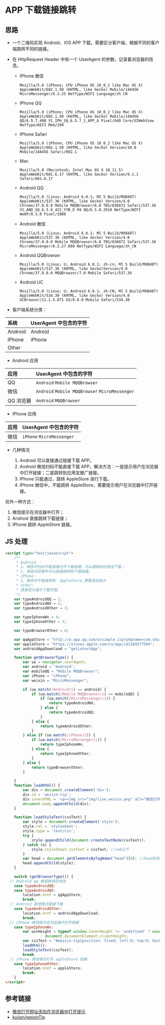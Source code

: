 # APP 下载链接跳转

## 思路

- 一个二维码实现 Android、IOS APP 下载，需要区分客户端，根据不同的客户端跳转不同的链接。
- 在 HttpRequest Header 中有一个 UserAgent 的参数，记录着浏览器的信息。

  - IPhone 微信

    ```
    Mozilla/5.0 (iPhone; CPU iPhone OS 10_0_2 like Mac OS X) AppleWebKit/602.1.50 (KHTML, like Gecko) Mobile/14A456 MicroMessenger/6.3.25 NetType/WIFI Language/zh_CN
    ```

  - IPhone QQ

    ```
    Mozilla/5.0 (iPhone; CPU iPhone OS 10_0_2 like Mac OS X) AppleWebKit/602.1.50 (KHTML, like Gecko) Mobile/14A456 QQ/6.5.7.408 V1_IPH_SQ_6.5.7_1_APP_A Pixel/640 Core/UIWebView NetType/WIFI Mem/299
    ```

  - IPhone Safari

    ```
    Mozilla/5.0 (iPhone; CPU iPhone OS 10_0_2 like Mac OS X) AppleWebKit/602.1.50 (KHTML, like Gecko) Version/10.0 Mobile/14A456 Safari/602.1
    ```

  - Mac

    ```
    Mozilla/5.0 (Macintosh; Intel Mac OS X 10_11_5) AppleWebKit/601.6.17 (KHTML, like Gecko) Version/9.1.1 Safari/601.6.17
    ```

  - Android QQ

    ```
    Mozilla/5.0 (Linux; Android 6.0.1; MI 5 Build/MXB48T) AppleWebKit/537.36 (KHTML, like Gecko) Version/4.0 Chrome/37.0.0.0 Mobile MQQBrowser/6.8 TBS/036872 Safari/537.36 V1_AND_SQ_6.5.8_422_YYB_D PA QQ/6.5.8.2910 NetType/WIFI WebP/0.3.0 Pixel/1080
    ```

  - Android 微信

    ```
    Mozilla/5.0 (Linux; Android 6.0.1; MI 5 Build/MXB48T) AppleWebKit/537.36 (KHTML, like Gecko) Version/4.0 Chrome/37.0.0.0 Mobile MQQBrowser/6.8 TBS/036872 Safari/537.36 MicroMessenger/6.3.27.880 NetType/WIFI Language/zh_CN
    ```

  - Android QQBrowser

    ```
    Mozilla/5.0 (Linux; U; Android 6.0.1; zh-cn; MI 5 Build/MXB48T) AppleWebKit/537.36 (KHTML, like Gecko)Version/4.0 Chrome/37.0.0.0 MQQBrowser/7.0 Mobile Safari/537.36
    ```

  - Android UC

    ```
    Mozilla/5.0 (Linux; U; Android 6.0.1; zh-CN; MI 5 Build/MXB48T) AppleWebKit/534.30 (KHTML, like Gecko) Version/4.0 UCBrowser/11.1.5.871 U3/0.8.0 Mobile Safari/534.30
    ```

- 客户端系统分类：

系统      | UserAgent 中包含的字符
:------ | :---------------
Android | Android
IPhone  | iPhone
Other   |

- Android 应用

应用     | UserAgent 中包含的字符
:----- | :---------------------------------------------
QQ     | `Android` `Mobile MQQBrowser`
微信     | `Android` `Mobile MQQBrowser` `MicroMessenger`
QQ 浏览器 | `Android` `MQQBrowser`

- IPhone 应用

应用 | UserAgent 中包含的字符
:- | :------------------------
微信 | `iPhone` `MicroMessenger`

- 几种情况

  1. Android 可以直接通过链接下载 APP。
  2. Android 微信扫码不能直接下载 APP，解决方法：一是提示用户在浏览器中打开链接；二是跳转到应用宝推广链接。
  3. IPhone 只能通过，跳转 AppleStore 进行下载。
  4. IPhone 微信中，不能跳转 AppleStore，需要提示用户在浏览器中打开链接。

另外一种方式：

1. 微信提示在浏览器中打开；
2. Android 直接跳转下载链接；
3. IPhone 跳转 AppleStore 链接。

## JS 处理

```html
<script type="text/javascript">
    /**
     * Android ：
     * 1、微信中扫码不能直接打开下载链接，可以跳转到应用宝下载；
     * 2、其他浏览器中可以直接跳转到下载链接。
     * iPhone：
     * 1、微信中不能跳转到  AppleStore,需要添加提示
     * other:
     * 直接显示提示下载页面。
     */
    var typeAndroidQQ = 1;
    var typeAndroidWX = 2;
    var typeAndroidOther = 3;

    var typeIphoneWx = 4;
    var typeIphoneOther = 5;

    var typeBrowserOther = 6;

    var qqAppStore = "http://a.app.qq.com/o/simple.jsp?pkgname=com.shuichengchuxing.app";
    var appleStore = "https://itunes.apple.com/cn/app/id1169377504";
    var androidAppDownload = "getLatestApp";

    function getBrowserType() {
        var ua = navigator.userAgent;
        var android = "Android";
        var mobileQQ = "Mobile MQQBrowser";
        var iPhone = "iPhone";
        var weixin = "MicroMessenger";

        if (ua.match(/Android/i) == android) {
            if (ua.match(/Mobile MQQBrowser/i) == mobileQQ) {
                if (ua.match(/MicroMessenger/i)) {
                    return typeAndroidWX;
                } else {
                    return typeAndroidQQ;
                }
            } else {
                return typeAndroidOther;
            }
        } else if (ua.match(/iPhone/i)) {
            if (ua.match(/MicroMessenger/i)) {
                return typeIphoneWx;
            } else {
                return typeIphoneOther;
            }
        } else {
            return typeBrowserOther;
        }

    }
    function loadHtml() {
        var div = document.createElement('div');
        div.id = 'weixin-tip';
        div.innerHTML = '<p><img src="img/live_weixin.png" alt="微信打开"/></p>';
        document.body.appendChild(div);
    }

    function loadStyleText(cssText) {
        var style = document.createElement('style');
        style.rel = 'stylesheet';
        style.type = 'text/css';
        try {
            style.appendChild(document.createTextNode(cssText));
        } catch (e) {
            style.styleSheet.cssText = cssText; //ie9以下
        }
        var head = document.getElementsByTagName("head")[0]; //head标签之间加上style样式
        head.appendChild(style);
    }

    switch (getBrowserType()) {
  // Android qq 微信跳转应用宝
    case typeAndroidQQ:
    case typeAndroidWX:
        location.href = qqAppStore;
        break;
  // Android 其他情况直接下载
    case typeAndroidOther:
        location.href = androidAppDownload;
        break;
  // iPhone 微信提示在浏览器中打开链接
    case typeIphoneWx:
        var winHeight = typeof window.innerHeight != 'undefined' ? window.innerHeight
                : document.documentElement.clientHeight;
        var cssText = "#weixin-tip{position: fixed; left:0; top:0; background: rgba(0,0,0,0.8); filter:alpha(opacity=80); width: 100%; height:100%; z-index: 100;} #weixin-tip p{text-align: center; margin-top: 10%; padding:0 5%;}";
        loadHtml();
        loadStyleText(cssText);
        break;
  // iPhone 其他情况打开 appleStore 链接
    case typeIphoneOther:
        location.href = appleStore;
        break;
    }
</script>
```

## 参考链接

- [微信打开网址添加在浏览器中打开提示](http://caibaojian.com/weixin-tip.html)
- [kujian/weixinTip](https://github.com/kujian/weixinTip)
